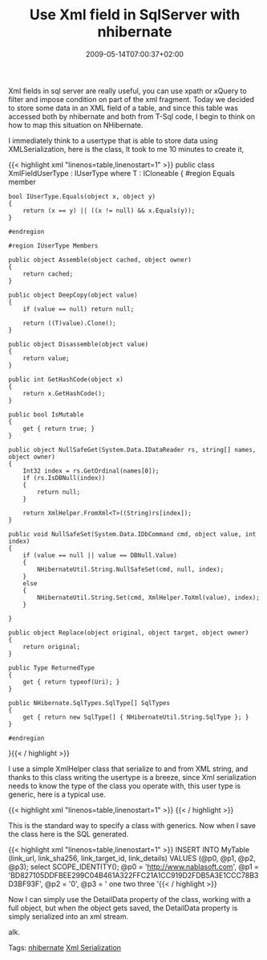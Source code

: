 ﻿---
title: "Use Xml field in SqlServer with nhibernate"
description: ""
date: 2009-05-14T07:00:37+02:00
draft: false
tags: [Nhibernate]
categories: [Nhibernate]
---
Xml fields in sql server are really useful, you can use xpath or xQuery to filter and impose condition on part of the xml fragment. Today we decided to store some data in an XML field of a table, and since this table was accessed both by nhibernate and both from T-Sql code, I begin to think on how to map this situation on NHibernate.

I immediately think to a usertype that is able to store data using XMLSerialization, here is the class, It took to me 10 minutes to create it,

{{< highlight xml "linenos=table,linenostart=1" >}}
public class XmlFieldUserType<T> : IUserType where T : ICloneable
{
    #region Equals member

    bool IUserType.Equals(object x, object y)
    {
        return (x == y) || ((x != null) && x.Equals(y));
    }

    #endregion

    #region IUserType Members

    public object Assemble(object cached, object owner)
    {
        return cached;
    }

    public object DeepCopy(object value)
    {
        if (value == null) return null;

        return ((T)value).Clone();
    }

    public object Disassemble(object value)
    {
        return value;
    }

    public int GetHashCode(object x)
    {
        return x.GetHashCode();
    }

    public bool IsMutable
    {
        get { return true; }
    }

    public object NullSafeGet(System.Data.IDataReader rs, string[] names, object owner)
    {
        Int32 index = rs.GetOrdinal(names[0]);
        if (rs.IsDBNull(index))
        {
            return null;
        }

        return XmlHelper.FromXml<T>((String)rs[index]);
    }

    public void NullSafeSet(System.Data.IDbCommand cmd, object value, int index)
    {
        if (value == null || value == DBNull.Value)
        {
            NHibernateUtil.String.NullSafeSet(cmd, null, index);
        }
        else
        {
            NHibernateUtil.String.Set(cmd, XmlHelper.ToXml(value), index);
        }

    }

    public object Replace(object original, object target, object owner)
    {
        return original;
    }

    public Type ReturnedType
    {
        get { return typeof(Uri); }
    }

    public NHibernate.SqlTypes.SqlType[] SqlTypes
    {
        get { return new SqlType[] { NHibernateUtil.String.SqlType }; }
    }

    #endregion
}{{< / highlight >}}

<!-- Code inserted with Steve Dunn's Windows Live Writer Code Formatter Plugin.  http://dunnhq.com -->

I use a simple XmlHelper class that serialize to and from XML string, and thanks to this class writing the usertype is a breeze, since Xml serialization needs to know the type of the class you operate with, this user type is generic, here is a typical use.

{{< highlight xml "linenos=table,linenostart=1" >}}
<property name="DetailData"
          type="NHibernateExt.XmlFieldUserType`1[[MyProject.DetailData, MyProject]], NHibernateExt"
           column="link_detail" />{{< / highlight >}}

<!-- Code inserted with Steve Dunn's Windows Live Writer Code Formatter Plugin.  http://dunnhq.com -->

This is the standard way to specify a class with generics. Now when I save the class here is the SQL generated.

{{< highlight xml "linenos=table,linenostart=1" >}}
INSERT INTO MyTable (link_url, link_sha256, link_target_id, link_details) VALUES (@p0, @p1, @p2, @p3); select SCOPE_IDENTITY(); @p0 = 'http://www.nablasoft.com', @p1 = 'BD827105DDFBEE299C04B461A322FFC21A1CC919D2FDB5A3E1CCC78B3D3BF93F', @p2 = '0', @p3 = '<DetailData
  UserName="Alkampfer"
  Title="Nablasoft HomePAge"
  Description="Not avaliable"
  Category="MySite">
  <Tags>one</Tags>
  <Tags>two</Tags>
  <Tags>three</Tags>
</DetailData>'{{< / highlight >}}

<!-- Code inserted with Steve Dunn's Windows Live Writer Code Formatter Plugin.  http://dunnhq.com -->

Now I can simply use the DetailData property of the class, working with a full object, but when the object gets saved, the DetailData property is simply serialized into an xml stream.

alk.

Tags: [nhibernate](http://technorati.com/tag/nhibernate) [Xml Serialization](http://technorati.com/tag/Xml%20Serialization)
